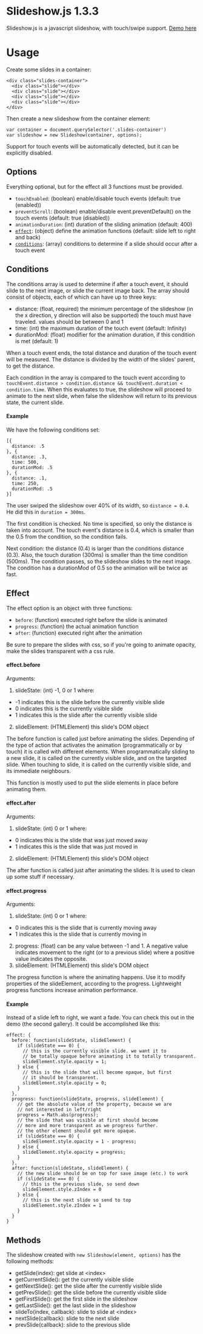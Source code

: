 # Slideshow.js 1.3.3

Slideshow.js is a javascript slideshow, with touch/swipe support. [Demo here](https://olmokramer.github.io/slideshow.js)

# Usage

Create some slides in a container:

```
<div class="slides-container">
  <div class="slide"></div>
  <div class="slide"></div>
  <div class="slide"></div>
  <div class="slide"></div>
</div>
```

Then create a new slideshow from the container element:

```
var container = document.querySelector('.slides-container')
var slideshow = new Slideshow(container, options);
```

Support for touch events will be automatically detected, but it can be explicitly disabled.

## Options

Everything optional, but for the effect all 3 functions must be provided.
- `touchEnabled`: (boolean) enable/disable touch events (default: true (enabled))
- `preventScroll`: (boolean) enable/disable event.preventDefault() on the touch events (default: true (disabled))
- `animationDuration`: (int) duration of the sliding animation (default: 400)
- [`effect`](README.md#effect): (object) define the animation functions (default: slide left to right and back)
- [`conditions`](README.md#conditions): (array) conditions to determine if a slide should occur after a touch event

## <a name="conditions"></a>Conditions

The conditions array is used to determine if after a touch event, it should slide to the next image, or slide the current image back. The array should consist of objects, each of which can have up to three keys:

- distance: (float, required) the minimum percentage of the slideshow (in the x direction, y direction will also be supported) the touch must have traveled. values should be between 0 and 1
- time: (int) the maximum duration of the touch event (default: Infinity)
- durationMod: (float) modifier for the animation duration, if this condition is met (default: 1)

When a touch event ends, the total distance and duration of the touch event will be measured. The distance is divided by the width of the slides' parent, to get the distance.

Each condition in the array is compared to the touch event according to `touchEvent.distance > condition.distance && touchEvent.duration < condition.time`. When this evaluates to true, the slideshow will proceed to animate to the next slide, when false the slideshow will return to its previous state, the current slide.

#### Example

We have the following conditions set:

```
[{
  distance: .5
}, {
  distance: .3,
  time: 500,
  durationMod: .5
}, {
  distance: .1,
  time: 250,
  durationMod: .5
}]
```

The user swiped the slideshow over 40% of its width, so `distance = 0.4`. He did this in `duration = 300ms`.

The first condition is checked. No time is specified, so only the distance is taken into account. The touch event's distance is 0.4, which is smaller than the 0.5 from the condition, so the condition fails.

Next condition: the distance (0.4) is larger than the conditions distance (0.3). Also, the touch duration (300ms) is smaller than the time condition (500ms). The condition passes, so the slideshow slides to the next image. The condition has a durationMod of 0.5 so the animation will be twice as fast.

## <a name="effect"></a>Effect

The effect option is an object with three functions:

- `before`: (function) executed right before the slide is animated
- `progress`: (function) the actual animation function
- `after`: (function) executed right after the animation

Be sure to prepare the slides with css, so if you're going to animate opacity, make the slides transparent with a css rule.

#### effect.before

Arguments:
1. slideState: (int) -1, 0 or 1 where:
  - -1 indicates this is the slide before the currently visible slide
  - 0 indicates this is the currently visible slide
  - 1 indicates this is the slide after the currently visible slide
2. slideElement: (HTMLElement) this slide's DOM object

The before function is called just before animating the slides. Depending of the type of action that activates the animation (programmatically or by touch) it is called with different elements.
When programmatically sliding to a new slide, it is called on the currently visible slide, and on the targeted slide.
When touching to slide, it is called on the currently visible slide, and its immediate neighbours.

This function is mostly used to put the slide elements in place before animating them.

#### effect.after

Arguments:
1. slideState: (int) 0 or 1 where:
  - 0 indicates this is the slide that was just moved away
  - 1 indicates this is the slide that was just moved in
2. slideElement: (HTMLElement) this slide's DOM object

The after function is called just after animating the slides. It is used to clean up some stuff if necessary.

#### effect.progress

Arguments:
1. slideState: (int) 0 or 1 where:
  - 0 indicates this is the slide that is currently moving away
  - 1 indicates this is the slide that is currently moving in
2. progress: (float) can be any value between -1 and 1. A negative value indicates movement to the right (or to a previous slide) where a positive value indicates the opposite.
3. slideElement: (HTMLElement) this slide's DOM object

The progress function is where the animating happens. Use it to modify properties of the slideElement, according to the progress. Lightweight progress functions increase animation performance.

#### Example

Instead of a slide left to right, we want a fade. You can check this out in the demo (the second gallery). It could be accomplished like this:

```
effect: {
  before: function(slideState, slideElement) {
    if (slideState === 0) {
      // this is the currently visible slide. we want it to
      // be totally opaque before animating it to totally transparent.
      slideElement.style.opacity = 1;
    } else {
      // this is the slide that will become opaque, but first
      // it should be transparent.
      slideElement.style.opacity = 0;
    }
  },
  progress: function(slideState, progress, slideElement) {
    // get the absolute value of the property, because we are
    // not interested in left/right
    progress = Math.abs(progress);
    // the slide that was visible at first should become
    // more and more transparent as we progress further.
    // the other element should get more opaque.
    if (slideState === 0) {
      slideElement.style.opacity = 1 - progress;
    } else {
      slideElement.style.opacity = progress;
    }
  },
  after: function(slideState, slideElement) {
    // the new slide should be on top for save image (etc.) to work
    if (slideState === 0) {
      // this is the previous slide, so send down
      slideElement.style.zIndex = 0
    } else {
      // this is the next slide so send to top
      slideElement.style.zIndex = 1
    }
  }
}
```

## Methods

The slideshow created with `new Slideshow(element, options)` has the following methods:

- getSlide(index): get slide at &lt;index&gt;
- getCurrentSlide(): get the currently visible slide
- getNextSlide(): get the slide after the currently visible slide
- getPrevSlide(): get the slide before the currently visible slide
- getFirstSlide(): get the first slide in the slideshow
- getLastSlide(): get the last slide in the slideshow
- slideTo(index, callback): slide to slide at &lt;index&gt;
- nextSlide(callback): slide to the next slide
- prevSlide(callback): slide to the previous slide
